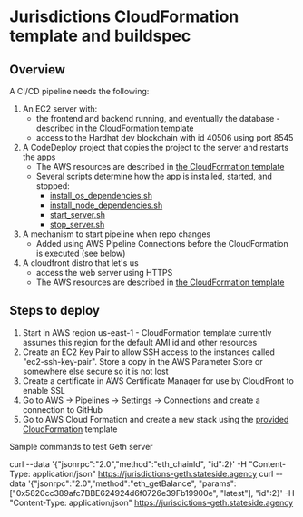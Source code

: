 # Jurisdictions CloudFormation template and buildspec

## Overview

A CI/CD pipeline needs the following:

1. An EC2 server with:
   - the frontend and backend running, and eventually the database - described in [the CloudFormation template](./jurisdictions.cfn.yaml)
   - access to the Hardhat dev blockchain with id 40506 using port 8545
2. A CodeDeploy project that copies the project to the server and restarts the apps
   - The AWS resources are described in [the CloudFormation template](./jurisdictions.cfn.yaml)
   - Several scripts determine how the app is installed, started, and stopped:
     - [install_os_dependencies.sh](./scripts/install_os_dependencies.sh)
     - [install_node_dependencies.sh](./scripts/install_node_dependencies.sh)
     - [start_server.sh](./scripts/start_server.sh)
     - [stop_server.sh](./scripts/stop_server.sh)
3. A mechanism to start pipeline when repo changes
   - Added using AWS Pipeline Connections before the CloudFormation is executed (see below)
4. A cloudfront distro that let's us 
   - access the web server using HTTPS
   - The AWS resources are described in [the CloudFormation template](./jurisdictions.cfn.yaml)

## Steps to deploy

1. Start in AWS region us-east-1 - CloudFormation template currently assumes this region for the default AMI id and other resources
2. Create an EC2 Key Pair to allow SSH access to the instances called "ec2-ssh-key-pair". Store a copy in the AWS Parameter Store or somewhere else secure so it is not lost
3. Create a certificate in AWS Certificate Manager for use by CloudFront to enable SSL
4. Go to AWS -> Pipelines -> Settings -> Connections and create a connection to GitHub
5. Go to AWS Cloud Formation and create a new stack using the [provided CloudFormation](./jurisdictions.cfn.yaml) template

Sample commands to test Geth server

curl --data '{"jsonrpc":"2.0","method":"eth_chainId", "id":2}' -H "Content-Type: application/json" https://jurisdictions-geth.stateside.agency
curl --data '{"jsonrpc":"2.0","method":"eth_getBalance", "params": ["0x5820cc389afc7BBE624924d6f0726e39Fb19900e", "latest"], "id":2}' -H "Content-Type: application/json" https://jurisdictions-geth.stateside.agency
